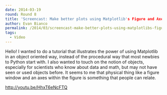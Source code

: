 ```yaml
---
date: 2014-03-19
round: Round 8
title: 'Screencast: Make better plots using Matplotlib's Figure and Axes objects'
author: Evan Bianco
permalink: /2014/03/screencast-make-better-plots-using-matplotlibs-figure-and-axes-objects/
tags:
  - Video
---
```

Hello! I wanted to do a tutorial that illustrates the power of using Matplotlib in an object oriented way, instead of the procedural way that most newbies to Python start with. I also wanted to touch on the notion of objects, especially for scientists who know about data and math, but may not have seen or used objects before. It seems to me that physical thing like a figure window and an axes within the figure is something that people can relate.



<a href="http://youtu.be/HhxT6eNcFTQ" target="_blank">http://youtu.be/HhxT6eNcFTQ</a>
